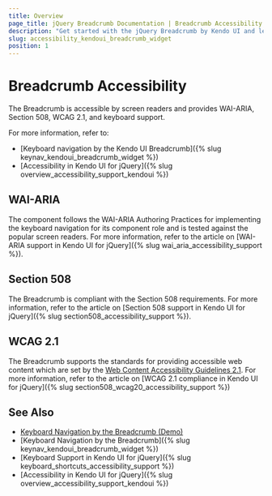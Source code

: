 ```yaml
---
title: Overview
page_title: jQuery Breadcrumb Documentation | Breadcrumb Accessibility
description: "Get started with the jQuery Breadcrumb by Kendo UI and learn about its accessibility support for WAI-ARIA, Section 508, and WCAG 2.1."
slug: accessibility_kendoui_breadcrumb_widget
position: 1
---
```


# Breadcrumb Accessibility

The Breadcrumb is accessible by screen readers and provides WAI-ARIA, Section 508, WCAG 2.1, and keyboard support.

For more information, refer to:

* [Keyboard navigation by the Kendo UI Breadcrumb]({% slug keynav_kendoui_breadcrumb_widget %})
* [Accessibility in Kendo UI for jQuery]({% slug overview_accessibility_support_kendoui %})

## WAI-ARIA

The component follows the WAI-ARIA Authoring Practices for implementing the keyboard navigation for its component role and is tested against the popular screen readers. For more information, refer to the article on [WAI-ARIA support in Kendo UI for jQuery]({% slug wai_aria_accessibility_support %}).

## Section 508

The Breadcrumb is compliant with the Section 508 requirements. For more information, refer to the article on [Section 508 support in Kendo UI for jQuery]({% slug section508_accessibility_support %}).

## WCAG 2.1

The Breadcrumb supports the standards for providing accessible web content which are set by the [Web Content Accessibility Guidelines 2.1](https://www.w3.org/TR/WCAG/). For more information, refer to the article on [WCAG 2.1 compliance in Kendo UI for jQuery]({% slug section508_wcag20_accessibility_support %})

## See Also

* [Keyboard Navigation by the Breadcrumb (Demo)](https://demos.telerik.com/kendo-ui/breadcrumb/keyboard-navigation)
* [Keyboard Navigation by the Breadcrumb]({% slug keynav_kendoui_breadcrumb_widget %})
* [Keyboard Support in Kendo UI for jQuery]({% slug keyboard_shortcuts_accessibility_support %})
* [Accessibility in Kendo UI for jQuery]({% slug overview_accessibility_support_kendoui %})